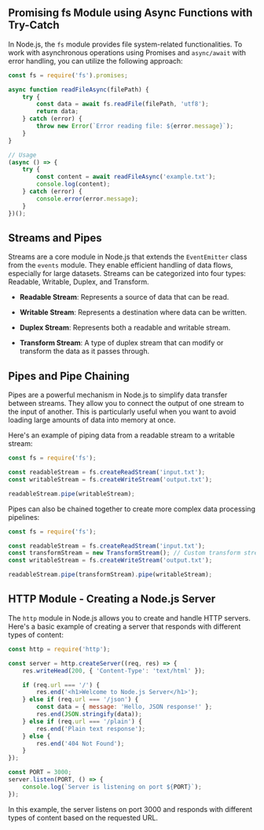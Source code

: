 
## Promising fs Module using Async Functions with Try-Catch

In Node.js, the `fs` module provides file system-related functionalities. To work with asynchronous operations using Promises and `async/await` with error handling, you can utilize the following approach:

```javascript
const fs = require('fs').promises;

async function readFileAsync(filePath) {
    try {
        const data = await fs.readFile(filePath, 'utf8');
        return data;
    } catch (error) {
        throw new Error(`Error reading file: ${error.message}`);
    }
}

// Usage
(async () => {
    try {
        const content = await readFileAsync('example.txt');
        console.log(content);
    } catch (error) {
        console.error(error.message);
    }
})();
```

## Streams and Pipes

Streams are a core module in Node.js that extends the `EventEmitter` class from the `events` module. They enable efficient handling of data flows, especially for large datasets. Streams can be categorized into four types: Readable, Writable, Duplex, and Transform.

- **Readable Stream**: Represents a source of data that can be read.

- **Writable Stream**: Represents a destination where data can be written.

- **Duplex Stream**: Represents both a readable and writable stream.

- **Transform Stream**: A type of duplex stream that can modify or transform the data as it passes through.

## Pipes and Pipe Chaining

Pipes are a powerful mechanism in Node.js to simplify data transfer between streams. They allow you to connect the output of one stream to the input of another. This is particularly useful when you want to avoid loading large amounts of data into memory at once.

Here's an example of piping data from a readable stream to a writable stream:

```javascript
const fs = require('fs');

const readableStream = fs.createReadStream('input.txt');
const writableStream = fs.createWriteStream('output.txt');

readableStream.pipe(writableStream);
```

Pipes can also be chained together to create more complex data processing pipelines:

```javascript
const fs = require('fs');

const readableStream = fs.createReadStream('input.txt');
const transformStream = new TransformStream(); // Custom transform stream
const writableStream = fs.createWriteStream('output.txt');

readableStream.pipe(transformStream).pipe(writableStream);
```

## HTTP Module - Creating a Node.js Server

The `http` module in Node.js allows you to create and handle HTTP servers. Here's a basic example of creating a server that responds with different types of content:

```javascript
const http = require('http');

const server = http.createServer((req, res) => {
    res.writeHead(200, { 'Content-Type': 'text/html' });

    if (req.url === '/') {
        res.end('<h1>Welcome to Node.js Server</h1>');
    } else if (req.url === '/json') {
        const data = { message: 'Hello, JSON response!' };
        res.end(JSON.stringify(data));
    } else if (req.url === '/plain') {
        res.end('Plain text response');
    } else {
        res.end('404 Not Found');
    }
});

const PORT = 3000;
server.listen(PORT, () => {
    console.log(`Server is listening on port ${PORT}`);
});
```

In this example, the server listens on port 3000 and responds with different types of content based on the requested URL.

